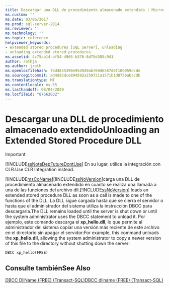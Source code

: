 ```yaml
---
title: Descargar una DLL de procedimiento almacenado extendido | Microsoft Docs
ms.custom: ''
ms.date: 03/06/2017
ms.prod: sql-server-2014
ms.reviewer: ''
ms.technology: ''
ms.topic: reference
helpviewer_keywords:
- extended stored procedures [SQL Server], unloading
- unloading extended stored procedures
ms.assetid: 4c75ab14-af54-4965-b376-8d75d385c941
author: rothja
ms.author: jroth
ms.openlocfilehash: 7bd4855390e95d949ab769d6567d6f106959dcde
ms.sourcegitcommit: ad4d92dce894592a259721a1571b1d8736abacdb
ms.translationtype: MT
ms.contentlocale: es-ES
ms.lasthandoff: 08/04/2020
ms.locfileid: "87662032"
---
```

# <a name="unloading-an-extended-stored-procedure-dll"></a><span data-ttu-id="703e8-102">Descargar una DLL de procedimiento almacenado extendido</span><span class="sxs-lookup"><span data-stu-id="703e8-102">Unloading an Extended Stored Procedure DLL</span></span>
    
> [!IMPORTANT]  
>  [!INCLUDE[ssNoteDepFutureDontUse](../../includes/ssnotedepfuturedontuse-md.md)] <span data-ttu-id="703e8-103">En su lugar, utilice la integración con CLR.</span><span class="sxs-lookup"><span data-stu-id="703e8-103">Use CLR Integration instead.</span></span>  
  
 [!INCLUDE[msCoName](../../includes/msconame-md.md)]<span data-ttu-id="703e8-104">[!INCLUDE[ssNoVersion](../../includes/ssnoversion-md.md)]carga una DLL de procedimiento almacenado extendido en cuanto se realiza una llamada a una de las funciones del archivo dll.</span><span class="sxs-lookup"><span data-stu-id="703e8-104">[!INCLUDE[ssNoVersion](../../includes/ssnoversion-md.md)] loads an extended stored procedure DLL as soon as a call is made to one of the functions of the DLL.</span></span> <span data-ttu-id="703e8-105">La DLL sigue cargada hasta que se cierra el servidor o hasta que el administrador del sistema utiliza la instrucción DBCC para descargarla.</span><span class="sxs-lookup"><span data-stu-id="703e8-105">The DLL remains loaded until the server is shut down or until the system administrator uses the DBCC statement to unload it.</span></span> <span data-ttu-id="703e8-106">Por ejemplo, este comando descarga el **xp_hello.dll**, lo que permite al administrador del sistema copiar una versión más reciente de este archivo en el directorio sin apagar el servidor:</span><span class="sxs-lookup"><span data-stu-id="703e8-106">For example, this command unloads the **xp_hello.dll**, allowing the system administrator to copy a newer version of this file to the directory without shutting down the server:</span></span>  
  
```  
DBCC xp_hello(FREE)  
```  
  
## <a name="see-also"></a><span data-ttu-id="703e8-107">Consulte también</span><span class="sxs-lookup"><span data-stu-id="703e8-107">See Also</span></span>  
 [<span data-ttu-id="703e8-108">DBCC DllName &#40;FREE&#41; &#40;Transact-SQL&#41;</span><span class="sxs-lookup"><span data-stu-id="703e8-108">DBCC dllname &#40;FREE&#41; &#40;Transact-SQL&#41;</span></span>](/sql/t-sql/database-console-commands/dbcc-dllname-free-transact-sql)  
  
  
